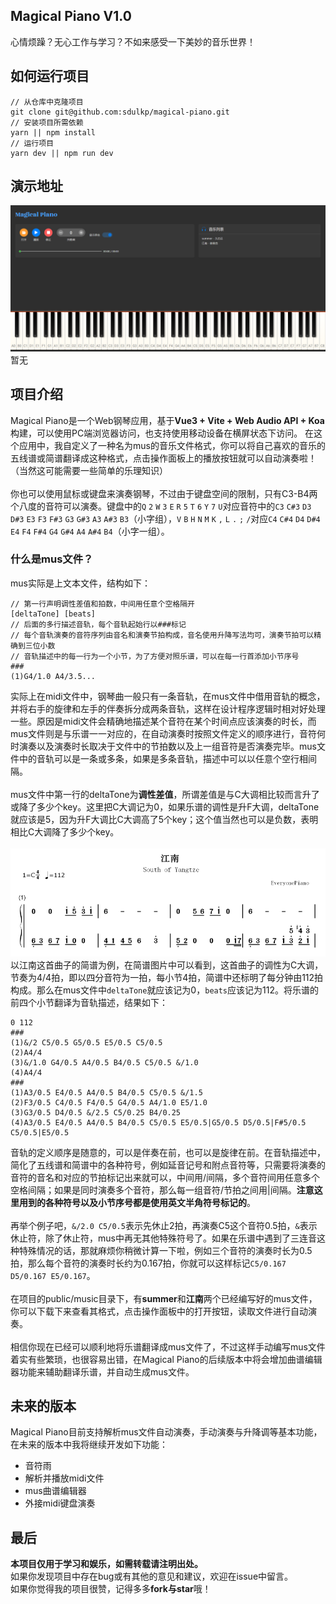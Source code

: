 ## Magical Piano V1.0
心情烦躁？无心工作与学习？不如来感受一下美妙的音乐世界！
## 如何运行项目
```
// 从仓库中克隆项目
git clone git@github.com:sdulkp/magical-piano.git
// 安装项目所需依赖
yarn || npm install
// 运行项目
yarn dev || npm run dev
```
## 演示地址
![Image text](https://github.com/sdulkp/magical-piano/blob/main/readme_imgs/piano-ui.png)
暂无
## 项目介绍
Magical Piano是一个Web钢琴应用，基于**Vue3 + Vite + Web Audio API + Koa**构建，可以使用PC端浏览器访问，也支持使用移动设备在横屏状态下访问。
在这个应用中，我自定义了一种名为mus的音乐文件格式，你可以将自己喜欢的音乐的五线谱或简谱翻译成这种格式，点击操作面板上的播放按钮就可以自动演奏啦！（当然这可能需要一些简单的乐理知识）
<br /><br />
你也可以使用鼠标或键盘来演奏钢琴，不过由于键盘空间的限制，只有C3-B4两个八度的音符可以演奏。键盘中的`Q` `2` `W` `3` `E` `R` `5` `T` `6` `Y` `7` `U`对应音符中的`C3` `C#3` `D3` `D#3` `E3` `F3` `F#3` `G3` `G#3` `A3` `A#3` `B3`（小字组），`V` `B` `H` `N` `M` `K` `,` `L` `.` `;` `/`对应`C4` `C#4` `D4` `D#4` `E4` `F4` `F#4` `G4` `G#4` `A4` `A#4` `B4`（小字一组）。
### 什么是mus文件？
mus实际是上文本文件，结构如下：
```
// 第一行声明调性差值和拍数，中间用任意个空格隔开
[deltaTone] [beats]
// 后面的多行描述音轨，每个音轨起始行以###标记
// 每个音轨演奏的音符序列由音名和演奏节拍构成，音名使用升降写法均可，演奏节拍可以精确到三位小数
// 音轨描述中的每一行为一个小节，为了方便对照乐谱，可以在每一行首添加小节序号
###
(1)G4/1.0 A4/3.5...
```
实际上在midi文件中，钢琴曲一般只有一条音轨，在mus文件中借用音轨的概念，并将右手的旋律和左手的伴奏拆分成两条音轨，这样在设计程序逻辑时相对好处理一些。原因是midi文件会精确地描述某个音符在某个时间点应该演奏的时长，而mus文件则是与乐谱一一对应的，在自动演奏时按照文件定义的顺序进行，音符何时演奏以及演奏时长取决于文件中的节拍数以及上一组音符是否演奏完毕。mus文件中的音轨可以是一条或多条，如果是多条音轨，描述中可以以任意个空行相间隔。<br /><br />
mus文件中第一行的deltaTone为**调性差值**，所谓差值是与C大调相比较而言升了或降了多少个key。这里把C大调记为0，如果乐谱的调性是升F大调，deltaTone就应该是5，因为升F大调比C大调高了5个key；这个值当然也可以是负数，表明相比C大调降了多少个key。<br /><br />
![Image text](https://github.com/sdulkp/magical-piano/blob/main/readme_imgs/jiangnan.png)
以江南这首曲子的简谱为例，在简谱图片中可以看到，这首曲子的调性为C大调，节奏为4/4拍，即以四分音符为一拍，每小节4拍，简谱中还标明了每分钟由112拍构成。那么在mus文件中`deltaTone`就应该记为0，`beats`应该记为112。将乐谱的前四个小节翻译为音轨描述，结果如下：
```
0 112
###
(1)&/2 C5/0.5 G5/0.5 E5/0.5 C5/0.5
(2)A4/4
(3)&/1.0 G4/0.5 A4/0.5 B4/0.5 C5/0.5 &/1.0
(4)A4/4
###
(1)A3/0.5 E4/0.5 A4/0.5 B4/0.5 C5/0.5 &/1.5
(2)F3/0.5 C4/0.5 F4/0.5 G4/0.5 A4/1.0 E5/1.0
(3)G3/0.5 D4/0.5 &/2.5 C5/0.25 B4/0.25
(4)A3/0.5 E4/0.5 A4/0.5 B4/0.5 C5/0.5 E5/0.5|G5/0.5 D5/0.5|F#5/0.5 C5/0.5|E5/0.5
```
音轨的定义顺序是随意的，可以是伴奏在前，也可以是旋律在前。在音轨描述中，简化了五线谱和简谱中的各种符号，例如延音记号和附点音符等，只需要将演奏的音符的音名和对应的节拍标记出来就可以，中间用/间隔，多个音符间用任意多个空格间隔；如果是同时演奏多个音符，那么每一组音符/节拍之间用|间隔。**注意这里用到的各种符号以及小节序号都是使用英文半角符号标记的**。<br /><br />
再举个例子吧，`&/2.0 C5/0.5`表示先休止2拍，再演奏C5这个音符0.5拍，`&`表示休止符，除了休止符，mus中再无其他特殊符号了。如果在乐谱中遇到了三连音这种特殊情况的话，那就麻烦你稍微计算一下啦，例如三个音符的演奏时长为0.5拍，那么每个音符的演奏时长约为0.167拍，你就可以这样标记`C5/0.167 D5/0.167 E5/0.167`。<br /><br />
在项目的public/music目录下，有**summer**和**江南**两个已经编写好的mus文件，你可以下载下来查看其格式，点击操作面板中的打开按钮，读取文件进行自动演奏。<br /><br />
相信你现在已经可以顺利地将乐谱翻译成mus文件了，不过这样手动编写mus文件着实有些繁琐，也很容易出错，在Magical Piano的后续版本中将会增加曲谱编辑器功能来辅助翻译乐谱，并自动生成mus文件。
## 未来的版本
Magical Piano目前支持解析mus文件自动演奏，手动演奏与升降调等基本功能，在未来的版本中我将继续开发如下功能：
* 音符雨
* 解析并播放midi文件
* mus曲谱编辑器
* 外接midi键盘演奏
## 最后
**本项目仅用于学习和娱乐，如需转载请注明出处。**
<br />
如果你发现项目中存在bug或有其他的意见和建议，欢迎在issue中留言。
<br/>
如果你觉得我的项目很赞，记得多多**fork与star**哦！
